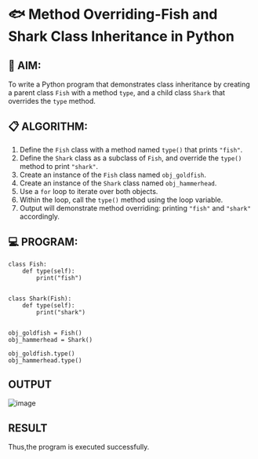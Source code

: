 # 🐟 Method Overriding-Fish and Shark Class Inheritance in Python

## 🧠 AIM:
To write a Python program that demonstrates class inheritance by creating a parent class `Fish` with a method `type`, and a child class `Shark` that overrides the `type` method.

## 📋 ALGORITHM:

1. Define the `Fish` class with a method named `type()` that prints `"fish"`.
2. Define the `Shark` class as a subclass of `Fish`, and override the `type()` method to print `"shark"`.
3. Create an instance of the `Fish` class named `obj_goldfish`.
4. Create an instance of the `Shark` class named `obj_hammerhead`.
5. Use a `for` loop to iterate over both objects.
6. Within the loop, call the `type()` method using the loop variable.
7. Output will demonstrate method overriding: printing `"fish"` and `"shark"` accordingly.

## 💻 PROGRAM:
```
class Fish:
    def type(self):
        print("fish")


class Shark(Fish):
    def type(self):
        print("shark")


obj_goldfish = Fish()
obj_hammerhead = Shark()

obj_goldfish.type()
obj_hammerhead.type()
```

## OUTPUT

![image](https://github.com/user-attachments/assets/8efdf6e6-e581-4904-81a0-f60ce16293ad)

## RESULT
Thus,the program is executed successfully.

